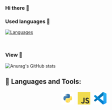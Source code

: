 ### Hi there 👋

<!--
**OutputCodes/OutputCodes** is a ✨ _special_ ✨ repository because its `README.md` (this file) appears on your GitHub profile.

Here are some ideas to get you started:

- 🔭 I’m currently working on ...
- 🌱 I’m currently learning ...
- 👯 I’m looking to collaborate on ...
- 🤔 I’m looking for help with ...
- 💬 Ask me about ...
- 📫 How to reach me: ...
- 😄 Pronouns: ...
- ⚡ Fun fact: ...
-->
 
### Used languages :rocket:
<!--![Top Langs](https://github-readme-stats.vercel.app/api/top-langs/?username=OutputCodes&theme=tokyonight)-->
[![Languages](https://github-readme-stats.vercel.app/api/top-langs/?username=OutputCodes&layout=compact)](https://github.com/OutputCodes/github-readme-stats) 
&nbsp;
<!--
###Most visitors
https://visitor-badge.laobi.icu/badge?page_id=%20OutputCodes.OutputCodes
-->
&nbsp;
### View :rocket:
![Anurag's GitHub stats](https://github-readme-stats.vercel.app/api?username=OutputCodes&show_icons=true&theme=radical)
&nbsp;
## 🧰 Languages and Tools:
<p align="center">
<img src="https://raw.githubusercontent.com/github/explore/80688e429a7d4ef2fca1e82350fe8e3517d3494d/topics/python/python.png" alt="Python" height="40" style="vertical-align:top; margin:4px">
<img src="https://raw.githubusercontent.com/github/explore/80688e429a7d4ef2fca1e82350fe8e3517d3494d/topics/javascript/javascript.png" alt="Javascript" height="40" style="vertical-align:top; margin:4px">
<img src="https://raw.githubusercontent.com/github/explore/80688e429a7d4ef2fca1e82350fe8e3517d3494d/topics/visual-studio-code/visual-studio-code.png" alt="VS Code" height="40" style="vertical-align:top; margin:4px">
</p>
